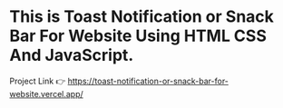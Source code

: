 # This is Toast Notification or Snack Bar For Website Using HTML CSS And JavaScript.

Project Link 👉 https://toast-notification-or-snack-bar-for-website.vercel.app/